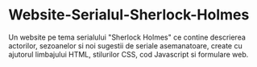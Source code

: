 # Website-Serialul-Sherlock-Holmes
Un website pe tema serialului "Sherlock Holmes" ce contine descrierea actorilor, sezoanelor si noi sugestii de seriale asemanatoare, create cu ajutorul limbajului HTML, stilurilor CSS, cod Javascript si formulare web.
